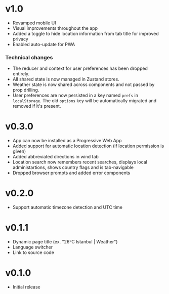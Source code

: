 # v1.0
- Revamped mobile UI
- Visual improvements throughout the app
- Added a toggle to hide location information from tab title for improved privacy
- Enabled auto-update for PWA

### Technical changes
- The reducer and context for user preferences has been dropped entirely.
- All shared state is now managed in Zustand stores.
- Weather state is now shared across components and not passed by prop drilling.
- User preferences are now persisted in a key named `prefs` in `localStorage`. The old `options` key will be automatically migrated and removed if it's present.

# v0.3.0
- App can now be installed as a Progressive Web App
- Added support for automatic location detection (if location permission is given)
- Added abbreviated directions in wind tab
- Location search now remembers recent searches, displays local administartions, shows country flags and is tab-navigable
- Dropped browser prompts and added error components

# v0.2.0
- Support automatic timezone detection and UTC time

# v0.1.1
- Dynamic page title (ex. "26°C Istanbul | Weather")
- Language switcher
- Link to source code

# v0.1.0
- Initial release